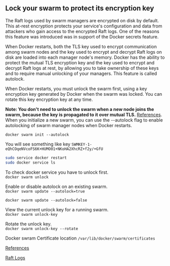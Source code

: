 ## Lock your swarm to protect its encryption key

The Raft logs used by swarm managers are encrypted on disk by default. This at-rest encryption protects your service's configuration and data from attackers who gain access to the encrypted Raft logs. One of the reasons this feature was introduced was in support of the Docker secrets feature.

When Docker restarts, both the TLS key used to encrypt communication among swarm nodes and the key used to encrypt and decrypt Raft logs on disk are loaded into each manager node's memory. Docker has the ability to protect the mutual TLS encryption key and the key used to encrypt and decrypt Raft logs at rest, by allowing you to take ownership of these keys and to require manual unlocking of your managers. This feature is called autolock.

When Docker restarts, you must unlock the swarm first, using a key encryption key generated by Docker when the swarm was locked. You can rotate this key encryption key at any time.

**Note: You don't need to unlock the swarm when a new node joins the swarm, because the key is propagated to it over mutual TLS.**
[References](https://docs.docker.com/engine/swarm/swarm_manager_locking/).\
When you initialize a new swarm, you can use the --autolock flag to enable autolocking of swarm manager nodes when Docker restarts.

`docker swarm init --autolock`

You will see something like key `SWMKEY-1-eQhCOqeNVcoFS6K+HUMO01+NKoHA2XhcRZ+f2y/+GfU`

```bash
sudo service docker restart
sudo docker service ls
```
To check docker service you have to unlock first.\
`docker swarm unlock`

Enable or disable autolock on an existing swarm.\
`docker swarm update --autolock=true`

`docker swarm update --autolock=false`

View the current unlock key for a running swarm.\
`docker swarm unlock-key`

Rotate the unlock key.\
`docker swarm unlock-key --rotate`


Docker swram Certificate location `/var/lib/docker/swarm/certificates`

[References](https://docs.docker.com/engine/swarm/swarm_manager_locking/)

[Raft Logs](https://dreamlab.net/en/blog/post/dump-the-raft-logs-in-docker-swarm-to-get-secrets-and-more/)


